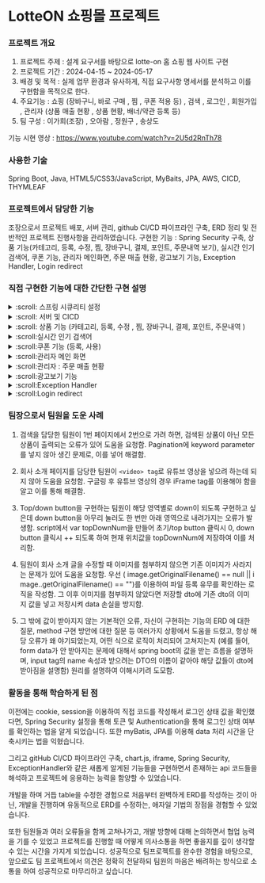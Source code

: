 # LotteON 쇼핑몰 프로젝트

### 프로젝트 개요
 1) 프로젝트 주제 : 설계 요구서를 바탕으로 lotte-on 홈 쇼핑 웹 사이트 구현
 2) 프로젝트 기간 : 2024-04-15 ~ 2024-05-17
 3) 배경 및 목적 : 실제 업무 환경과 유사하게, 직접 요구사항 명세서를 분석하고 이를 구현함을 목적으로 한다.
 4) 주요기능 : 쇼핑 (장바구니, 바로 구매 , 찜 , 쿠폰 적용 등) , 검색 , 로그인 , 회원가입 , 관리자 (상품 매출 현황 , 상품 현황, 배너/약관 등록 등)
 5) 팀 구성 : 이가희(조장) , 오아람 , 정원구 , 송상도

기능 시현 영상 : https://www.youtube.com/watch?v=2U5d2RnTh78

### 사용한 기술
Spring Boot, Java, HTML5/CSS3/JavaScript, MyBaits, JPA, AWS, CICD, THYMLEAF

### 프로젝트에서 담당한 기능
조장으로서 프로젝트 배포, 서버 관리, github CI/CD 파이프라인 구축, ERD 정리 및 전반적인 프로젝트 진행사항을 관리하였습니다.
구현한 기능 : Spring Security 구축, 상품 기능(카테고리, 등록, 수정, 찜, 장바구니, 결제, 포인트, 주문내역 보기), 실시간 인기 검색어, 쿠폰 기능, 
관리자 메인화면, 주문 매출 현황, 광고보기 기능, Exception Handler, Login redirect 

### 직접 구현한 기능에 대한 간단한 구현 설명
<details>
  <summary> :scroll: 스프링 시큐리티 설정  </summary>
 <div>
    <ul>
      <li>
우선 Spring boot- Securityd에 Spring Security 선택하여 의존성을 주입함.
로그인 page와 defaultSeccessUrl 및 로그아웃, 인가 설정 코드를 작성한 SecurityConfig Class를 만들어 @Configuration 처리함.
이후 UserDetailService 를 구현한 Class를 만들어 해당 사용자가 존재하면 인증 객체 생성하도록 하고, UserDetails를 구현한 Class를 만들어 계정이 갖는 권
한 목록, password, userName, 계정 만료 여부 등을 조회 할 method들을 작성해 주었음.
Security Config Class의 인가 설정 코드(requestMatchers("/").permitAll 과 같은) 를 통하여, 최고 관리자, 중간 관리자, 일반 사용자 페이지를 나누었음
      </li>
    </ul>
  </div>
</details>


<details>
  <summary>  :scroll: 서버 및 CICD </summary>
   <div>
    <ul>
      <li>
       AWS 에서 instance 생성 후 , putty 및 file zillar 를 통해 작업한 파일의 jar 파일을 등록 후 먼저 java -jar로 실행, 오류가 없는 것을 확인 후
nohup으로 실행하여 초기 배포를 하였음.
이후 AWS에서 고정 IP 작업 , AWS S3 구축, 필요한 설정 파일 구축 (.github > worklows > deploy.yml , scripts > deploy.sh, appspec.yml) , github
secrets and variables - actions에서 APP_PROPERTIES로 application.yml 파일 등록하여 github으로 CICD를 구축하여 main branch로 commit 하면 배
포까지 이뤄지도록 하였음.
이렇게 하였더니 file 이미지가 웹 사이트에 불러와지지 않는 오류가 생겨, addResourceLocations 위치를 다르게 하여 이를 해결하고,
server가 계속 down 되는 문제가 있어 swap 설정을 하여 이를 해결함.
      </li>
    </ul>
  </div>
</details>


<details>
  <summary>  :scroll: 상품 기능 (카테고리, 등록, 수정 , 찜, 장바구니, 결제, 포인트, 주문내역 )  </summary>
   <div>
    <ul>
      <li>원칙적으로 카테고리에 대분류, 중분류, 소분류가 있다면 3 개의 table로 나눠 처리하는 것이 맞아 보이지만 팀원분들 이 이를 다루기 힘들어하여 하나의 talbe 내
에서 처리함. (ex pk:1 , 의류(컬럼1) , 여성(컬럼2) , 신발(컬럼3) ). 따라서 상품 등록 시 카테고리를 출력할 때, 먼저 모든 카테고리의 컬럼1 을 출력 후 set형태로
받아 중복 제거하고, 대분류를 선택하 면 동적으로 select * from 카테고리 where 컬럼1. = 선택한 컬럼 한 후 set으로 중복처리 하여 중분류를 표기하는 식으 로
처리를 함. 옵션 기능의 경우 table을 따로 빼어 (pk, 원래 상품의 pk, option value, 재고량 으로 구성) 처리하였음.
      </li>
          <li>
           등록된 상품 수정의 경우 먼저 새 이미지 등록 여부를 확인하 여 이미지가 수정되지 않으면 기존 이미지가 유지되도록 하여 data 손실을 방지하였음. 또한 설정한 스
프링 시큐리티 를 바탕으로 Authentication에서 로그인 한 사용자 정보를 얻어 role을 바탕으로 최고 관리자의 경우 모든 상품에 대한 정보를, 중간 판매자(selle
r)의 경우 자신이 해당하는 상품만 보고, 수정가능하도록 구현하였음. 또한 기본적으로 어느 카테고리를 눌러도 해당 되는 상품들만 출력되도록 하였음 (paramete
r에 대분류 중분류 소분류를 계속 넣어 처리함)
          </li>
          <li>
찜 기능의 경우 table을 만들었고, authentication으로 로그인 상태를 확인하여 login을 하지 않았을 시 기본적으로 빈 하트를 출력하고, 하트를 누르면
alert로 로그인 시 이용해 달라고 처리하였음. 로그인을 한 경우 controller에서 해당 페이지 상품 들의 pk값으로 user id와 pk를 통해 찜 table을 확인하여 찜
이 되어 있으면 채워진 하트, 아니면 빈 하트가 되도록 구현함. User가 찜 버튼을 누르면 fetch를 통해 실시간으로 요청을 하여 table의 값을 isnert / delete하
는 식으로 도적 처리를 함.
</li>
          <li>또한 장바구니의 경우 cart table을 만들어 user가 login을 한 상태에서 장바구니를 담으면 해당 상품들의 pk 및 수량을 insert 하였고, 이를 장바구니 페이
지에서 조회하고, user가 수량을 수정하면 fetch를 보내어 즉각적으로 db에 반영하고, front에서는 addEventListener로 동적 처리를 하였음</li>
<li>또한 장바구니의 경우 cart table을 만들어 user가 login을 한 상태에서 장바구니를 담으면 해당 상품들의 pk 및 수량을 insert 하였고, 이를 장바구니 페이
지에서 조회하고, user가 수량을 수정하면 fetch를 보내어 즉각적으로 db에 반영하고, front에서는 addEventListener로 동적 처리를 하였음</li>
<li>결제의 경우, 우선 장바구니를 통하지 않고 바로 결제를 한 경우 해당 상품들 및 수량을 session에 저장하고, 장바구니를 거친 경우 장바구니 table
을 참조하는 식으로 두 경우를 분리하였음. 기본적인 주문 정보에 대한 유효성 검사 후 결제 완료 시 별도의 api 사용 없이 단순히 DB에 반영 (produ
ct 재고량 변경, 쿠폰 사용시 변경, 포인트 사용시 변경, order talbe insert 및 장바구니 이용시 해당 상품들 delete 등) 후 결제 완료 창으로 넘어
가도록 구현하였음.</li>
<li>마이페이지 주문내역에서 이를 날짜별로 주문 가능하게 하였으며, order table의 상태값 컬럼을 이용하여 구매 확정 시에만 리뷰를 작성할
수 있도록 구현함. 또한 주문취소/환불 기능을 넣어, 환불 사유를 입력받도록 하였고 만약 복합 결제(쿠폰 , 포인트 등을 사용한 결제)의 경우 해당 주
분 건 모두를 환불하도록 함. 이 경우 해당 상품 외에 한불 사유는 모두 복합 결제로 인한 취소/환불 처리 로 넣었음. 처리가 되면 DB에 이를 반영하
였음 (product 재고량 변경, 구매 적립된 포인트 수거, 사용한 쿠폰 돌려주기, 사용한 포인트 돌려주기 등)</li>
<li>이를 관리자페이지에서 확인가능 하도록 설정함. 최고 관리자의 경우 모든 주문건을 조회, 중간 관리자의 경우 해당하는 주문건만 조회 가능하도록
하였음. 날짜별로 조회 기능을 넣었으며, 주문 상태 (주문 취소 / 주문 접수 / 환불 / 배송/ 배송 중 등) 에 따른 조회가 가능하도록 구현함.
주문 접수의 경우 판매자가 확인을 클릭하면 (일관 확인 기능도 구현) 배송 상태로 넘어가는 식으로 구현함.</li>
    </ul>
  </div>
</details>


<details>
  <summary>  :scroll:실시간 인기 검색어 </summary>
   <div>
    <ul>
      <li>
DB 성능을 위해 캐싱을 처리 해야 하지만, 시간 관계상 기본적 기능만 구현하였음.
먼저 사용자가 검색을 하면, 욕설 filter를 거쳐 DB에 insert or update 함(없는 키워드면 insert, 있는 키워드면 검색량을 ++ 하였음.)
메인 화면에서 10초마다 검색어 table을 검색 순으로 조회하여 가장 많이 검색 된 10개를 상단에 띄우는 방식으로 구현하였음.</li>
    </ul>
  </div>
</details>

<details>
  <summary>  
:scroll:쿠폰 기능 (등록, 사용) </summary>
   <div>
    <ul>
      <li>쿠폰 table을 만든 후, 관리자가 등록하게 만들었음.(기본적 유효성 검사 완료) 그리고 download coupon table을 만들어 다운로드 현황을 관리함.
user 해당 쿠폰을 다운로드 하면, userId, 쿠폰 pk 등을 insert하였고, 해당 user가 이미 다운로드 한 쿠폰이라면 다시 다운로드 하지 못하게 설계함.
또한 회원이 로그인 할 때 download coupon table을 조회하여 현재 날짜와 비교하여 만료된 경우 자동적으로 상태값을 변경시켜 사용하지 못하게 만들었음.
그리고 쿠폰존을 들어가면 자동적으로 coupon table에 다운로드 받을 수 있는 쿠폰들의 날짜를 확인하여 만료되었다면 이를 다운로드 받지 못하도록 상태값을
변경시켰음.
      </li>
    </ul>
  </div>
</details>

<details>
  <summary>  :scroll:관리자 메인 화면 </summary>
   <div>
    <ul>
      <li>Authentication 을 통해 로그인 한 user의 role에 따라 최고 관리자, 중간 관리자가 볼 수 있는 page를 나누었음. 최고 관리자의 경우 모든 상품 및 모든 글에 대한
현황이 보이도록 구현함. 중간 관리자의 경우 자신의 상품 및 자신의 상품에 대한 문의글 현황만 보이도록 구현함.</li>
    </ul>
  </div>
</details>

<details>
  <summary>  :scroll:관리자 : 주문 매출 현황 </summary>
   <div>
    <ul>
      <li>마찬가지로 Authentication을 통해 user의 role에 따라 최고관리자, 중간 관리자의 매출 표를 달리 표현하였음.
Chart.js를 활용하여 그래프로 나타내었고, 현재 날짜를 Local.DateTImeNow()를 통해 확인하여 일주일, 월간, 연간 날짜 별 조회를 가능하게 만들었음.</li>
    </ul>
  </div>
</details>

<details>
  <summary> :scroll:광고보기 기능 </summary>
   <div>
    <ul>
      <li>Iframe통해 유튜브 영상을 해당 페이지에 넣었고, src의 parameter에 autoplay=1 , controls=0, mute=1을 넣어 해당 페이지 들어갈 시 바로 영상이 재생되도
록 하였음.
Script 처리로 해당 user가 10초 이상 머무를 시 포인트 적립 button을 활성화 시켰고 login을 하지 않은 경우 눌러도 login을 하라는 alert를 띄었고, login을 한
경우 point talbe을 조회하여 user가 현재 날짜에 포인트를 적립하지 않은 경우에만 point 적립 안내문구를 띄우고 DB 에 이를 반영하였음.</li>
    </ul>
  </div>
</details>

<details>
  <summary> :scroll:Exception Handler </summary>
   <div>
    <ul>
      <li>시간 관계상 Exception의 종류 별 처리는 하지 못하였고 모든 Exception에 대해 @ExceptionHandle annotation을 이용하여 직접 제작한 오류 페
이지로 redirect 처리를 하였음.</li>
    </ul>
  </div>
</details>

<details>
  <summary>  :scroll:Login redirect </summary>
   <div>
    <ul>
      <li>로그인 성공 시 요청한 이전 페이지로 redirect 되는 기능을 구현함 (ex 상품뷰 페이지에서 > 로그인 > 성공 시 다시 상품뷰 페이지로 돌아가게)
우선 login Controller에서 HttpServletRequest request.getHeader("Referer"))을 이용하여 이전 요청 페이지 주소를 받아 이를 session에
저장함. 그 후 로그인 성공 시 해당 페이지로 redirect 시키고 해당 session을 삭제 처리하였음. 또한 session에 저장한 주소 값이 있으면 새로 updat
e 하지 않는 식으로 로그인 실패 후 성공 하면 다시 로그인 페이지로 redirect 되는 것을 방지하였음.</li>
    </ul>
  </div>
</details>


### 팀장으로서 팀원을 도운 사례
1. 검색을 담당한 팀원이 1번 페이지에서 2번으로 가려 하면, 검색된 상품이 아닌 모든 상품이 출력되는 오류가 있어 도움을 요청함. Pagination에 keyword
parameter를 넣지 않아 생긴 문제로, 이를 넣어 해결함.


2. 회사 소개 페이지를 담당한 팀원이 `<video> tag`로 유튜브 영상을 넣으려 하는데 되지 않아 도움을 요청함. 구글링 후 유튜브 영상의 경우 iFrame tag를 이용해야
함을 알고 이를 통해 해결함.


4. Top/down button을 구현하는 팀원이 해당 영역별로 down이 되도록 구현하고 싶은데 down button을 아무리 눌러도 한 번만 아래 영역으로 내려가지는 오류가
발생함. script에서 var topDownNum을 만들어 초기/top button 클릭시 0, down button 클릭시 ++ 되도록 하여 현재 위치값을 topDownNum에 저장하여
이를 처리함.

5. 팀원이 회사 소개 글을 수정할 때 이미지를 첨부하지 않으면 기존 이미지가 사라지는 문제가 있어 도움을 요청함. 우선 ( image.getOriginalFilename() == null || i
mage..getOriginalFilename() == "")를 이용하여 파일 등록 유무를 확인하는 로직을 작성함. 그 이후 이미지를 첨부하지 않았다면 저장할 dto에 기존 dto의 이미
지 값을 넣고 저장시켜 data 손실을 방지함.

6. 그 밖에 값이 받아지지 않는 기본적인 오류, 자신이 구현하는 기능의 ERD 에 대한 질문, method 구현 방안에 대한 질문 등 여러가지 상황에서 도움을 드렸고,
항상 해당 오류가 왜 야기되었는지, 어떤 식으로 로직이 처리되어 고쳐지는지 (예를 들어, form data가 안 받아지는 문제에 대해서 spring boot의 값을 받는 흐름을
설명하며, input tag의 name 속성과 받으려는 DTO의 이름이 같아야 해당 값들이 dto에 받아짐을 설명함) 원리를 설명하여 이해시키려 도모함.

### 활동을 통해 학습하게 된 점
이전에는 cookie, session을 이용하여 직접 코드를 작성해서 로그인 상태 값을 확인했다면, Spring Security 설정을 통해 토큰 및 Authentication을 통해 로그인 상태 여부를 확인하는 법을 알게 되었습니다. 또한 myBatis, JPA를 이용해 data 처리 시간을 단축시키는 법을 익혔습니다. 


그리고 gitHub CI/CD 파이프라인 구축, chart.js, iframe, Spring Security, ExceptionHandler와 같은 새롭게 알게된 기능들을 구현하면서 존재하는 api 코드들을 해석하고 프로젝트에 응용하는 능력을 함양할 수 있었습니다. 


개발을 하며 거듭 table을 수정한 경험으로 처음부터 완벽하게 ERD를 작성하는 것이 아닌, 개발을 진행하며 유동적으로 ERD를 수정하는, 애자일 기법의 장점을 경험할 수 있었습니다.


또한 팀원들과 여러 오류들을 함께 고쳐나가고, 개발 방향에 대해 논의하면서 협업 능력을 기를 수 있었고 프로젝트를 진행할 때 어떻게 의사소통을 하면 좋을지를 깊이 생각할 수 있는 시간을 가지게 되었습니다. 성공적으로 팀프로젝트를 완수한 경험을 바탕으로, 앞으로도 팀 프로젝트에서 의견은 정확히 전달하되 팀원의 마음은 배려하는 방식으로 소통을 하여 성공적으로 마무리하고 싶습니다.

